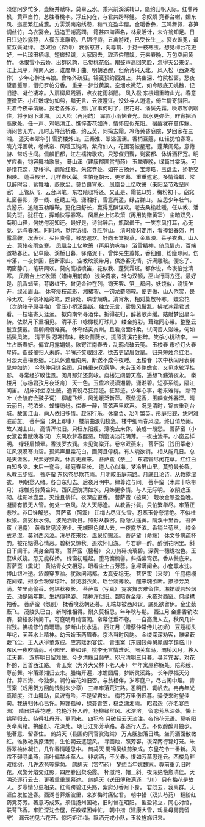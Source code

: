 <!-- { "loadSidebar": true } -->
须信闲少忙多，壶觞并赋咏，莫辜云水。乘兴前溪溪转□，隐约归帆天际。红蓼丹枫，黄芦白竹，总胜春桃李。浮丘何在，与君共跨琴鲤。 
念奴娇
竞春台榭，媚东风、迤逦繁红成簇。方霁溪南帘绣卷，和气充盈华屋。金暖香彝，玉鸣舞佩，春笋调丝竹。乌衣宴会，远追王谢高躅。 
籍甚四海声名，林泉活计，未许翁知足。日日江边沙露静，人徯东来雕毂。八锦行持，五禽游戏，已受长生＿。衮衣蝉冕，最宜双鬓凝绿。 
念奴娇（探梅）
衰翁憨甚，向尊前、手捻一枝寒玉。想见梅台花更好，一片琼田栖绿。短辔轻舆，大家同去，取酒偿醲馥。元来春晚，万包空间黄竹。 
休恨雪小云娇，出群风韵，已觉桃花俗。羯鼓声高回笑脸，怎得天公来促。江上风平，岭南人远，谁度单于曲。明朝酒醒，但余诗兴天北。 
风入松（西湖戏作）
少年心醉杜韦娘。曾格外疏狂。锦笺预约西湖上，共幽深、竹院松窗。愁夜黛眉颦翠，惜归罗帕分香。 
重来一梦觉黄粱。空烟水微茫。如今眼底无姚魏，记旧游、凝伫凄凉。入扇柳风残酒，点衣花雨斜阳。 
风入松
东楼烟重暗山光。春意堕微茫。小红嫩绿匀如剪，黯无言、云渡澄江。没处与人逍遣，倚兰情寄斜阳。 
共君今夜举清觞。投老各殊方。痴儿官事何时了，恨花时、潘鬓先霜。唤取客帆聊住，将予同下潇湘。 
风入松（再用韵）
霏霏小雨恼春光。烟水更弥茫。昨宵把酒高歌处，任一声、鸡唱清江。憔悴杏花如许，情怀应似东阳。 
宿酲犹在莫传觞。消闷苦无方。几时玉杵蓝桥路，约云英、同捣玄霜。冷落黄昏庭院，梦回家在三湘。 
遥天奉翠华引
雪消楼外山。正秦淮、翠溢回澜。香梢豆蔻，红轻犹怕春寒。晓光浮画戟，卷绣帘、风暖玉钩闲。紫府仙人，花围羽帔星冠。 
蓬莱阆苑，意倦游、常戏世间。佩麟旧都，江左襦袴歌欢。只恐催归觐，剩宴都、休诉酒杯宽。明岁应看，钧容舞袖歌鬟。 
蓦山溪（建康郡圃赏芍药）
玉麟春晚，绿篇甘棠荫。可是惜花深，旋移得、翻阶红影。朱帘卷处，如在古扬州，宝璎珞，玉盘盂，娇艳交相映。 
蓬莱殿里，几样春风鬓。生怕逐朝云，更罗幕、重重遮定。多情绛蜡，常见醉时容，萦舞袖，蔌歌尘，莫负良宵永。 
凤凰台上忆吹箫（耒阳至节戏呈同官）
玉管灰飞，云台珥笔，东君飚驭将还。又正是、霜花□剪，梅粉初干。窈窕红窗髻影，添一线、组绣工闲。潇湘好，雪意尚遥，绿占群山。 
应思少年壮气，贪游乐、追随玉勒雕鞍。更化日舒长，赢得觅醉谋欢。老去桑榆趁暖，任从教、潘鬓先斑。犹狂在，挥翰快写春寒。 
凤凰台上忆吹箫（再用韵赠黄宰）
尘暗双凫，菊明山径，何妨倦羽知还。最好是，诗翁醉后，瓶罄罍干。一笑东风打耳，心无竞、远与春闲。时时地，觅伴访梅，寻胜登山。 
清时俊材定用，看捧诏春郊，月露濡鞍。况表识、买臣贵骨，琴瑟逾欢。好向玉堂视草，金章映、莱子衣斑。山人去，蕙帐夜雨空寒。 
凤凰台上忆吹箫（再用韵咏梅）
浴雪精神，倚风情态，百端邀勒春还。记卓隐、溪桥日暮，驿路泥干。曾伴先生蕙帐，香细细、粉瘦琼闲。伤牢落，一夜梦回，肠断家山。 
空教映溪带月，供游客无情，折满雕鞍。便忘了、明窗静几，笔研同欢。莫向高楼喷笛，花似我、蓬鬓霜斑。都休说，今夜倍觉清寒。 
凤凰台上忆吹箫（蜡梅用前韵）
浅染霓裳，轻匀汉额，巫山行雨方还。最好是、肌香蜡莹，萼嫩红干。曾见金钟在列，钧天罢、笋＿都闲。妖饶似，晓镜乍开，绿沁眉山。 
休夸瘦枝疏影，湘裙窄、一钩龙麝随鞍。便更做、山人倦赏，畏冷无欢。争奈冰瓯彩笔，题诗处、珠琲斓斑。清宵永，相对莫放杯寒。 
蝶恋花（次韵张子原寻梅）
雪压小桥溪路断。独立无言，雾鬓风鬟乱。拂拭冰霜君试看。一枝堪寄天涯远。 
拟向南邻寻酒伴。折得花归，醉著歌声缓。姑射梦回星斗转。依然月下重相见。 
清平乐（咏橄榄灯球儿）
缕金剪彩。茸绾同心带。整整云鬟宜簇戴。雪柳闹蛾难赛。 
休夸结实炎州。且看指面纤柔。试问苦人滋味，何如插鬓风流。 
清平乐
忍寒情味。枝染蔷薇水。揽照清溪花影碎。笑杀小桃秾李。 
一生占断春妍。偏宜月露娟娟。欲寄江南春去，乱鸦点破云笺。 
玉楼春
市桥灯火春星碎。街鼓催归人未醉。半嗔还笑眼回波，欲去更留眉敛翠。 
归来短烛余红泪。月淡天高梅影细。北风休遣雁南来，断送不成今夜睡。 
玉楼春（次中秋闰月表舅晁仲如韵）
今秋仲月逢余闰。月姊重来风露静。未劳玉斧整蟾宫，又见冰轮浮桂影。 
寻常经岁睽佳景。阅月那知还赏咏。庾楼江阔碧天高，遥想飞觞清夜永。 
秦楼月（与杨君孜月夜泛舟）
天一色。玉盘冷浸潇湘碧。潇湘碧。短亭系缆，隔江闻笛。 
胡床对坐凉生腋。通宵说尽狂踪迹。狂踪迹。少年心事，老来难得。 
新荷叶（金陵府会鼓子词）
柳幄飞绵，风池暖泛新萍。燕垒泥香，玉麟堂外春深。晴云丽日，花浓处、蜂蝶纷纷。偿春一醉，管弦声里欢声。 
况是清时，锦衣重到台城。故国江山，向人依旧多情。趁闲行乐，休辜负、冶叶繁英。彤庭归觐，恁时难驻前旌。 
菩萨蛮（湖上即事）
楼前曲浪归桡急。楼中细雨春风湿。终日倚危阑。故人湖上山。 
高情浑似旧。只枉东阳瘦。薄晚去来休。装成一段愁。 
菩萨蛮（小女淑君索赋晚春词）
东风吹梦春酲恶。琐窗淡淡花阴薄。一夜曲池平。小窗云样明。 
绿轻眉懒晕。香浅罗衣润。未见海棠开。卷帘双燕来。 
菩萨蛮（饯田莘老）
江风漠漠寒山碧。孤鸿声里霜花白。画舸且停桡。有人魂欲销。 
相从能几日。总是天涯客。尺素好频裁。休言无雁来。 
菩萨蛮（荼＿）
东君管尽闲花草。红红白白知多少。末后一奁香。绿庭春昼长。 
道人心似海。梦冷屏山里。莫剪最长条。从教玉步摇。 
菩萨蛮
东风卷尽欺花雨。月明皎纸庭前路。月底且论诗。从教露湿衣。 
明朝愁入绪。各自东归去。后夜月明中。绿尊谁与同。 
菩萨蛮（木犀十咏带月）
绿帷剪剪黄金碎。西风庭院清如水。月姊更多情。与人无际明。 
浓阴遮玉砌。桂影冰壶里。灭烛且徜徉。夜深应更香。 
菩萨蛮（披风）
靓妆金翠盈盈晚。凝情有恨无人管。何处一帘风。故人天际逢。 
从教香扑鬓。只怕繁华尽。牢落正悲秋。非□谁解愁。 
菩萨蛮（照溪）
江梅占尽江头雪。忍寒玉骨夸清绝。不似杜秋娘。婆娑秋水傍。 
波光涵晚日。照影从教密。隐隐认遥黄。隔溪十里香。 
菩萨蛮（浥露）
黄昏曾见凌波步。无端暝色催人去。一夜露华浓。香销兰菊丛。 
缕金衣易湿。莫对西风泣。洗尽夜来妆。温泉初赐汤。 
菩萨蛮（命觞）
休文多病疏杯酌。被花恼得心情恶。碧树又惊秋。追欢怀旧游。 
与君聊一醉。醉倒花阴里。斜日下阑干。满身金屑寒。 
菩萨蛮（簪髻）
交刀剪碎琉璃碧。深黄一穗珑松色。玉蕊纵妖娆。恐无能样娇。 
绿窗初睡起。堕马慵梳髻。斜插紫鸾钗。香从鬓底来。 
菩萨蛮（熏沈）
黄姑青女交相忌。眼看尘土占芳蕊。急埽满阑金。小奁熏水沈。 
博山银叶透。浓馥穿罗袖。犹欲问鸿都。太真安稳无。 
菩萨蛮（来梦）
午庭栩栩花间蝶。翅添金粉穿琼叶。曾见羽衣黄。瑶台淡薄妆。 
醒来魂欲断。掺掺芳英满。梦里尚偷香。何堪秋夜长。 
菩萨蛮（写真）
霓裳舞罢难留住。湘裙缓若轻烟去。动是隔年期。生绡傅艳姿。 
精神浑似旧。碧暗黄金瘦。永夜对西窗。何缘襟袖香。 
菩萨蛮（怨别）
揉香嗅蕊朝还暮。无端却被西风误。底死欲留伊。金尘蔌蔌飞。 
茂陵头已白。新聘谁相得。耐久莫相思。年年秋与期。 
西江月
金鼎香销浓麝，碧梧影转阑干。可庭明月绮窗闲。帘幕低垂不卷。 
一自高唐人去，秋风几许摧残。拂檐修竹韵珊珊。梦断山长水远。 
西江月（赠蔡仲常侍儿初娇）
豆蔻梢头年纪，芙蓉水上精神。幼云娇玉两眉春。京洛当时风韵。 
金缕深深劝客，雕梁蔌蔌飞尘。主人从得董双成。应忘瑶池宴饮。 
青玉案（东园饯母舅晁阁学镇临川）
东风一夜吹晴雨。小园里、春如许。桃李无言情难诉。阳关车马，灞桥风月，移入江天暮。 
双旌明日留难住。今夕清觞且频举。咫尺清明三月暮。寻芳宾客，对花杯酌，回首西江路。 
青玉案（为外大父林下老人寿）
年年寓屋称觞处。陪彩绶、尊前舞。牢落潇湘归去未。腊梅开遍，冰蟾圆后，梦断灵溪路。 
长年厚福天分付。算四海、今独步。涧竹岩花如旧否。与翁相伴，岁寒庭户，尽占闲中趣。 
青玉案（戏用贺方回韵饯别朱少章）
三年牢落荒江路。忍明日、辄帆去。冉冉年光真暗度。江山舞助，风波有险，不是留君处。 
梅花万里伤迟暮。驿使来时望佳句。我拚归休心已许。短篷孤棹，绿蓑青笠，稳泛潇湘雨。 
昭君怨（亦名宴西园）
晴日烘香花睡。花艳浮杯人醉。杨柳绿丝风。水溶溶。 
留恋芳丛深处。懒上锦鞯归去。待得牡丹开。更同来。 
四犯令
月破轻云天淡注。夜悄花无语。莫听阳关牵离绪。拚酩酊、花深处。 
明日江郊芳草路。春逐行人去。不似酴醿开独步。能著意、留春住。 
鹧鸪天（县圃约同官赏海棠）
万点胭脂落日烘。坐间酒面散微红。谁教艳质撩潘鬓，生怕朝云逐楚风。 
寻画烛，照芳容。夜深两行锦灯笼。朱唇翠袖休凝伫，几许春情睡思中。 
鹧鸪天
蜀锦吴绫剪染成。东皇花令一番新。风帘不碍寻巢燕，雨叶偏禁斗草人。 
非病酒，不关春。恨如芳草思连云。西楼角畔双桃树，几许浓苞等露匀。 
鹧鸪天（赏芍药）
梦想当年姚魏家。尊前重见旧时花。双檠分焰交红影，四座春回粲晚霞。 
杯潋滟，帽＿斜。夜深绝艳愈清佳。天明恐逐行云去，更著重重翠幕遮。 
鹧鸪天（送田簿秩满还＿?川）
只有梅花是故人。岁寒情分更相亲。红鸾跨碧江头路，紫府分香月下身。 
君既去，我离群。天涯白发怕逢春。西湖苍莽烟波里，来岁梅时痛忆君。 
朝中措（双头芍药）
翻阶红药竞芬芳。著意巧成双。须信扬州国艳，旧时曾在昭阳。 
盈盈背立，同心对绾，联萼飞香。牢贮深沈金屋，任教蝶困蜂忙。 
朝中措（建康大雪，戏呈母舅晁留守）
漏云初见六花开。惊巧妒江梅。飘洒元戎小队，玉妆旌旆归来。 
